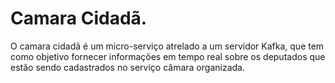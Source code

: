 # Camara Cidadã.

O camara cidadã é um micro-serviço atrelado a um servidor Kafka, que tem como objetivo fornecer informações em tempo real sobre os deputados que estão sendo cadastrados no serviço câmara organizada.
